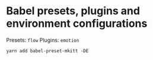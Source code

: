 # Babel presets, plugins and environment configurations

Presets: `flow`
Plugins: `emotion`

```
yarn add babel-preset-mkitt -DE
```

